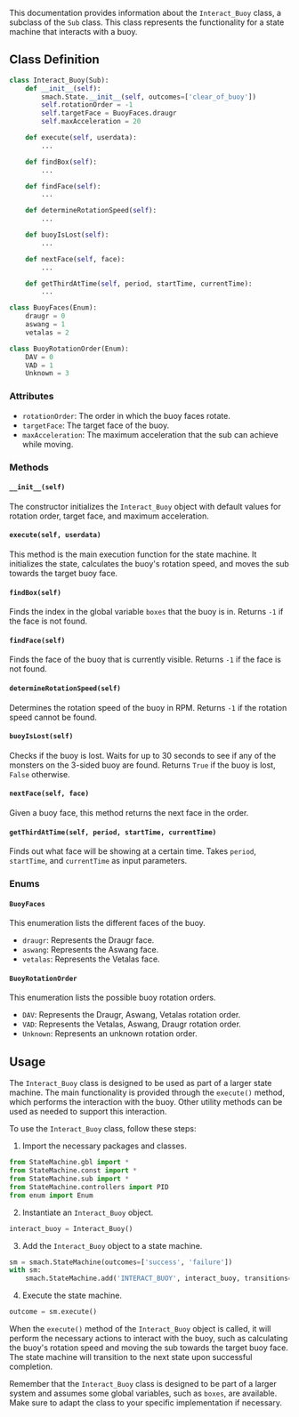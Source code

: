 This documentation provides information about the `Interact_Buoy` class, a subclass of the `Sub` class. This class represents the functionality for a state machine that interacts with a buoy.

## Class Definition
```python
class Interact_Buoy(Sub):
    def __init__(self):
        smach.State.__init__(self, outcomes=['clear_of_buoy'])
        self.rotationOrder = -1
        self.targetFace = BuoyFaces.draugr
        self.maxAcceleration = 20

    def execute(self, userdata):
        ...

    def findBox(self):
        ...

    def findFace(self):
        ...

    def determineRotationSpeed(self):
        ...

    def buoyIsLost(self):
        ...

    def nextFace(self, face):
        ...

    def getThirdAtTime(self, period, startTime, currentTime):
        ...

class BuoyFaces(Enum):
    draugr = 0
    aswang = 1
    vetalas = 2

class BuoyRotationOrder(Enum):
    DAV = 0
    VAD = 1
    Unknown = 3
```

### Attributes
-   `rotationOrder`: The order in which the buoy faces rotate.
-   `targetFace`: The target face of the buoy.
-   `maxAcceleration`: The maximum acceleration that the sub can achieve while moving.

### Methods
#### `__init__(self)`
The constructor initializes the `Interact_Buoy` object with default values for rotation order, target face, and maximum acceleration.

#### `execute(self, userdata)`
This method is the main execution function for the state machine. It initializes the state, calculates the buoy's rotation speed, and moves the sub towards the target buoy face.

#### `findBox(self)`
Finds the index in the global variable `boxes` that the buoy is in. Returns `-1` if the face is not found.

#### `findFace(self)`
Finds the face of the buoy that is currently visible. Returns `-1` if the face is not found.

#### `determineRotationSpeed(self)`
Determines the rotation speed of the buoy in RPM. Returns `-1` if the rotation speed cannot be found.

#### `buoyIsLost(self)`
Checks if the buoy is lost. Waits for up to 30 seconds to see if any of the monsters on the 3-sided buoy are found. Returns `True` if the buoy is lost, `False` otherwise.

#### `nextFace(self, face)`
Given a buoy face, this method returns the next face in the order.

#### `getThirdAtTime(self, period, startTime, currentTime)`
Finds out what face will be showing at a certain time. Takes `period`, `startTime`, and `currentTime` as input parameters.

### Enums
#### `BuoyFaces`
This enumeration lists the different faces of the buoy.
-   `draugr`: Represents the Draugr face.
-   `aswang`: Represents the Aswang face.
-   `vetalas`: Represents the Vetalas face.

#### `BuoyRotationOrder`
This enumeration lists the possible buoy rotation orders.
-   `DAV`: Represents the Draugr, Aswang, Vetalas rotation order.
-   `VAD`: Represents the Vetalas, Aswang, Draugr rotation order.
-   `Unknown`: Represents an unknown rotation order.

## Usage
The `Interact_Buoy` class is designed to be used as part of a larger state machine. The main functionality is provided through the `execute()` method, which performs the interaction with the buoy. Other utility methods can be used as needed to support this interaction.

To use the `Interact_Buoy` class, follow these steps:

1.  Import the necessary packages and classes.
```python
from StateMachine.gbl import *
from StateMachine.const import *
from StateMachine.sub import *
from StateMachine.controllers import PID
from enum import Enum
```

2. Instantiate an `Interact_Buoy` object.
```python
interact_buoy = Interact_Buoy()
```

3. Add the `Interact_Buoy` object to a state machine.
```python
sm = smach.StateMachine(outcomes=['success', 'failure'])
with sm:
    smach.StateMachine.add('INTERACT_BUOY', interact_buoy, transitions={'clear_of_buoy': 'success'})
```

4. Execute the state machine.
```python
outcome = sm.execute()
```

When the `execute()` method of the `Interact_Buoy` object is called, it will perform the necessary actions to interact with the buoy, such as calculating the buoy's rotation speed and moving the sub towards the target buoy face. The state machine will transition to the next state upon successful completion.

Remember that the `Interact_Buoy` class is designed to be part of a larger system and assumes some global variables, such as `boxes`, are available. Make sure to adapt the class to your specific implementation if necessary.